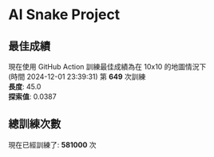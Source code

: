 
# AI Snake Project

## **最佳成績**

















































































現在使用 GitHub Action 訓練最佳成績為在 10x10 的地圖情況下  
(時間 2024-12-01 23:39:31) 第 **649** 次訓練  
**長度**: 45.0  
**探索值**: 0.0387



































































































































































## 總訓練次數
現在已經訓練了: **581000** 次

